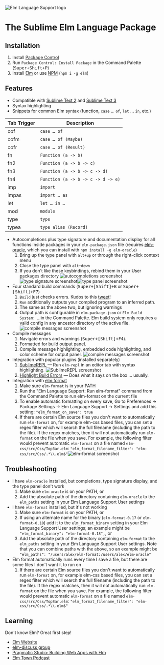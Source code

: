 ![Elm Language Support logo](images/logo.png)
# The Sublime Elm Language Package

## Installation

1. Install [Package Control][]
2. Run `Package Control: Install Package` in the Command Palette (<kbd>Super+Shift+P</kbd>)
3. Install [Elm][] or use [NPM][] (`npm i -g elm`)

## Features

- Compatible with [Sublime Text 2] and [Sublime Text 3]
- Syntax highlighting
- Snippets for common Elm syntax (function, `case` … `of`, `let` … `in`, etc.)

| Tab Trigger    | Description                                      |
|----------------|--------------------------------------------------|
| cof            | ``case … of``                                    |
| cofm           | ``case … of (Maybe)``                            |
| cofr           | ``case … of (Result)``                           |
| fn             | ``Function (a -> b)``                            |
| fn2            | ``Function (a -> b -> c)``                       |
| fn3            | ``Function (a -> b -> c -> d)``                  |
| fn4            | ``Function (a -> b -> c -> d -> e)``             |
| imp            | ``import``                                       |
| impas          | ``import … as``                                  |
| let            | ``let … in …``                                   |
| mod            | ``module``                                       |
| type           | ``type``                                         |
| typea          | ``type alias (Record)``                          |

- Autocompletions plus type signature and documentation display for all functions inside packages in your `elm-package.json` file (requires [elm-oracle](https://www.npmjs.com/package/elm-oracle), which you can install with `npm install -g elm-oracle`)
    1. Bring up the type panel with `alt+up` or through the right-click context menu
    2. Close the type panel with `alt+down`
    3. If you don't like these keybindings, rebind them in your User packages directory
![autocompletions screenshot](images/completions.png)![type signature screenshot](images/elm_types.png)![type panel screenshot](images/type_panel.png)
- Four standard build commands (<kbd>Super+[Shift]+B</kbd> or <kbd>Super+[Shift]+F7</kbd>)
    1. `Build` just checks errors. Kudos to this [tweet][]!
    2. `Run` additionally outputs your compiled program to an inferred path.
    3. The same as the above two, but ignoring warnings
    4. Output path is configurable in `elm-package.json` or `Elm Build System: …` in the Command Palette. Elm build system only requires a valid config in any ancestor directory of the active file. ![compile messages screenshot](images/elm_project.jpg)
- Compile messages
    1. Navigate errors and warnings (<kbd>Super+[Shift]+F4</kbd>).
    2. Formatted for build output panel.
    3. Compile message highlighting, embedded code highlighting, and color scheme for output panel. ![compile messages screenshot](images/elm_make.jpg)
- Integration with popular plugins (installed separately)
    1. [SublimeREPL][] — Run `elm-repl` in an editor tab with syntax highlighting. ![SublimeREPL screenshot](images/elm_repl.jpg)
    2. [Highlight Build Errors][] — Does what it says on the box … usually.
- Integration with [elm format](https://github.com/avh4/elm-format)
    1. Make sure `elm-format` is in your PATH
    2. Run the "Elm Language Support: Run elm-format" command from the Command Palette to run elm-format on the current file
    3. To enable automatic formatting on every save, Go to Preferences -> Package Settings -> Elm Language Support -> Settings and add this setting:
        `"elm_format_on_save": true`
    4. If there are certain Elm source files you don't want to automatically run `elm-format` on, for example elm-css based files, you can set a regex filter which will search the full filename (including the path to the file). If the regex matches, then it will not automatically run `elm-format` on the file when you save. For example, the following filter would prevent automatic `elm-format` on a file named `elm-css/src/Css/TopBar.elm`:
        `"elm_format_filename_filter": "elm-css/src/Css/.*\\.elm$"`![elm-format screenshot](images/elm_format.png)

## Troubleshooting

- I have `elm-oracle` installed, but completions, type signature display, and the type panel don't work
    1. Make sure `elm-oracle` is on your PATH, or
    2. Add the absolute path of the directory containing `elm-oracle` to the `elm_paths` setting in your Elm Language Support User settings
- I have `elm-format` installed, but it's not working
    1. Make sure `elm-format` is on your PATH, or
    2. If using an alternate name for the binary (`elm-format-0.17` or `elm-format-0.18`) add it to the `elm_format_binary` setting in your Elm Language Support User settings; an example might be `"elm_format_binary": "elm-format-0.18",`, or
    3. Add the absolute path of the directory containing `elm-format` to the `elm_paths` setting in your Elm Language Support User settings. Note that you can combine paths with the above, so an example might be `"elm_paths": "/users/alex/elm-format:/users/alex/elm-oracle"`
- Elm format automatically runs every time I save a file, but there are some files I don't want it to run on
    1. If there are certain Elm source files you don't want to automatically run `elm-format` on, for example elm-css based files, you can set a regex filter which will search the full filename (including the path to the file). If the regex matches, then it will not automatically run `elm-format` on the file when you save. For example, the following filter would prevent automatic `elm-format` on a file named `elm-css/src/Css/TopBar.elm`:
        `"elm_format_filename_filter": "elm-css/src/Css/.*\\.elm$"`

## Learning

Don't know Elm? Great first step!

- [Elm Website][]
- [elm-discuss group][]
- [Pragmatic Studio: Building Web Apps with Elm][pragmatic]
- [Elm Town Podcast][]

[elm-discuss group]: https://groups.google.com/d/forum/elm-discuss
[Elm]: http://elm-lang.org/install
[Elm Town Podcast]: https://elmtown.github.io
[Elm Website]: http://elm-lang.org
[Highlight Build Errors]: https://packagecontrol.io/packages/Highlight%20Build%20Errors
[NPM]: https://nodejs.org
[Package Control]: https://packagecontrol.io/installation
[pragmatic]: https://pragmaticstudio.com/elm
[SublimeREPL]: https://packagecontrol.io/packages/SublimeREPL
[Sublime Text 2]: http://www.sublimetext.com/2
[Sublime Text 3]: http://www.sublimetext.com/3
[tweet]: https://twitter.com/rtfeldman/status/624026168652660740
